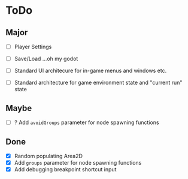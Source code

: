 # ToDo 

## Major

- [ ] Player Settings

- [ ] Save/Load ...oh my godot

- [ ] Standard UI architecure for in-game menus and windows etc.

- [ ] Standard architecture for game environment state and "current run" state

## Maybe

- [ ] ? Add `avoidGroups` parameter for node spawning functions

## Done

- [x] Random populating Area2D
- [x] Add `groups` parameter for node spawning functions
- [x] Add debugging breakpoint shortcut input
